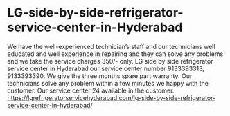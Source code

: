 # LG-side-by-side-refrigerator-service-center-in-Hyderabad
   We have the well-experienced technician’s staff and our technicians well educated and well experience in repairing and they can solve any problems and we take the service charges 350/- only.   LG side by side refrigerator service center in Hyderabad our service center number 9133393313, 9133393390. We give the three months spare part warranty. Our technicians solve any problem within a few minutes we happy with the customer. Our service center 24 available in the customer.   https://lgrefrigeratorservicehyderabad.com/lg-side-by-side-refrigerator-service-center-in-hyderabad/   

